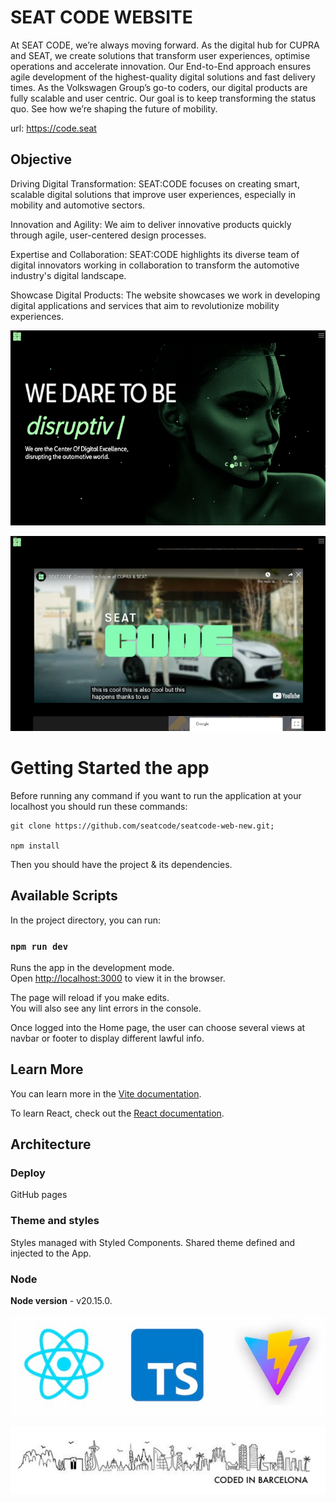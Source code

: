 # SEAT CODE WEBSITE
At SEAT CODE, we’re always moving forward. As the digital hub for CUPRA and SEAT, we create solutions that transform user experiences, optimise operations and accelerate innovation. Our End-to-End approach ensures agile development of the highest-quality digital solutions and fast delivery times. As the Volkswagen Group’s go-to coders, our digital products are fully scalable and user centric. Our goal is to keep transforming the status quo. See how we’re shaping the future of mobility.

url: https://code.seat

## Objective
Driving Digital Transformation: SEAT:CODE focuses on creating smart, scalable digital solutions that improve user experiences, especially in mobility and automotive sectors.

Innovation and Agility: We aim to deliver innovative products quickly through agile, user-centered design processes.

Expertise and Collaboration: SEAT:CODE highlights its diverse team of digital innovators working in collaboration to transform the automotive industry's digital landscape.

Showcase Digital Products: The website showcases we work in developing digital applications and services that aim to revolutionize mobility experiences.

![coded](public/home.png "Home")

![coded](public/weareseatcode.png "We are SC")

# Getting Started the app

Before running any command if you want to run the application at your localhost you should run these commands:
```
git clone https://github.com/seatcode/seatcode-web-new.git;

npm install
```
Then you should have the project & its dependencies.

## Available Scripts

In the project directory, you can run:

### `npm run dev`

Runs the app in the development mode.\
Open [http://localhost:3000](http://localhost:3000) to view it in the browser.

The page will reload if you make edits.\
You will also see any lint errors in the console.

Once logged into the Home page, the user can choose several views at navbar or footer to display different lawful info.

## Learn More

You can learn more in the [Vite documentation](https://vite.dev/guide/).

To learn React, check out the [React documentation](https://reactjs.org/).

## Architecture

### **Deploy**

GitHub pages

### **Theme and styles**
Styles managed with Styled Components. 
Shared theme defined and injected to the App.

### **Node**
**Node version** -  v20.15.0.

![coded](public/technologies.jpg "Technologies")

![coded](public/codedinbcn.png "Coded in Barcelona")